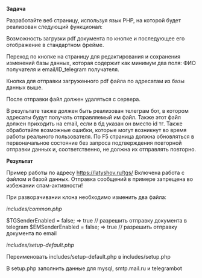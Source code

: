 **Задача**

Разработайте веб страницу, используя язык PHP, на которой будет реализован следующий функционал:

Возможность загрузки pdf документа по кнопке и последующее его отображение в стандартном фрейме.

Переход по кнопке на страницу для редактирования и сохранения изменений базы данных, которая содержит как минимум два поля: ФИО получателя и email/ID_telegram получателя.

Кнопка для отправки загруженного pdf файла по адресатам из базы данных выше.

После отправки файл должен удаляться с сервера.

В результате также должен быть реализован телеграм бот, в котором адресаты будут получать отправляемый им файл. Также этот файл должен приходить на email, если в бд указан он вместо id тг. Также обработайте возможные ошибки, которые могут возникнут во время работы реального пользователя. По F5 страница должна обновляться в первоначальное состояние без запроса подтверждения повторной отправки данных и, соответственно, не должна их отправлять повторно.

**Результат**

Пример работы по адресу https://latyshov.ru/tgs/
Включена работа с файлом и базой данных. 
Отправка сообщений в примере запрещена во избежании спам-активности!

При разворачивании клона необходимо изменить два файла:

_includes/common.php_

$TGSenderEnabled = false; => true // разрешить отправку документа в telegram
$EMSenderEnabled = false; => true // разрешить отправку документа по email

_includes/setup-default.php_

Переименовать includes/setup-default.php в includes/setup.php

В setup.php заполнить данные для mysql, smtp.mail.ru и telegrambot


